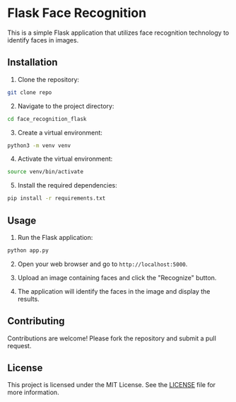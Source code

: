 # Flask Face Recognition

This is a simple Flask application that utilizes face recognition technology to identify faces in images.

## Installation

1. Clone the repository:

```bash
git clone repo
```

2. Navigate to the project directory:

```bash
cd face_recognition_flask
```

3. Create a virtual environment:

```bash
python3 -m venv venv
```

4. Activate the virtual environment:

```bash
source venv/bin/activate
```

5. Install the required dependencies:

```bash
pip install -r requirements.txt
```

## Usage

1. Run the Flask application:

```bash
python app.py
```

2. Open your web browser and go to `http://localhost:5000`.

3. Upload an image containing faces and click the "Recognize" button.

4. The application will identify the faces in the image and display the results.

## Contributing

Contributions are welcome! Please fork the repository and submit a pull request.

## License

This project is licensed under the MIT License. See the [LICENSE](LICENSE) file for more information.
